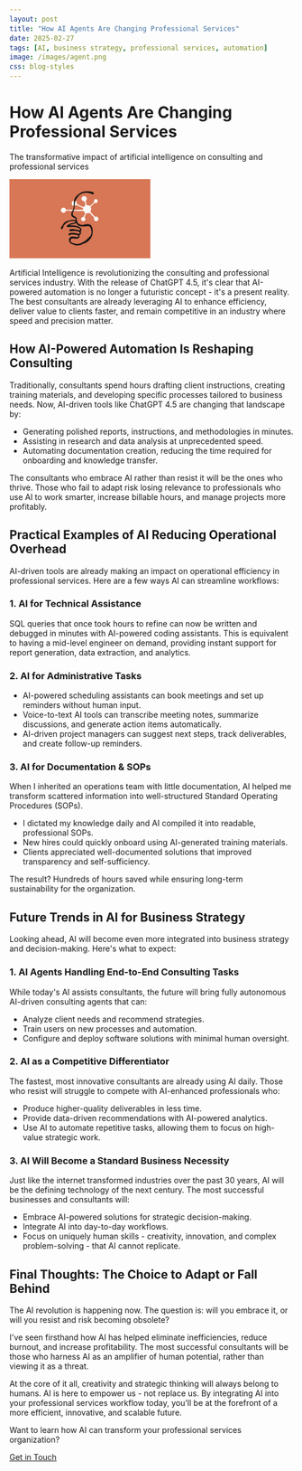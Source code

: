 ```yaml
---
layout: post
title: "How AI Agents Are Changing Professional Services"
date: 2025-02-27
tags: [AI, business strategy, professional services, automation]
image: /images/agent.png
css: blog-styles
---
```


<div class="blog-post">
  <div class="hero-section">
    <h1>How AI Agents Are Changing Professional Services</h1>
    <p>The transformative impact of artificial intelligence on consulting and professional services</p>
  </div>

  <img src="/images/agent.png" alt="AI Technology" style="max-width: 100%; height: auto;">
</div>

Artificial Intelligence is revolutionizing the consulting and professional services industry. With the release of ChatGPT 4.5, it's clear that AI-powered automation is no longer a futuristic concept - it's a present reality. The best consultants are already leveraging AI to enhance efficiency, deliver value to clients faster, and remain competitive in an industry where speed and precision matter.

## How AI-Powered Automation Is Reshaping Consulting

Traditionally, consultants spend hours drafting client instructions, creating training materials, and developing specific processes tailored to business needs. Now, AI-driven tools like ChatGPT 4.5 are changing that landscape by:

- Generating polished reports, instructions, and methodologies in minutes.
- Assisting in research and data analysis at unprecedented speed.
- Automating documentation creation, reducing the time required for onboarding and knowledge transfer.

The consultants who embrace AI rather than resist it will be the ones who thrive. Those who fail to adapt risk losing relevance to professionals who use AI to work smarter, increase billable hours, and manage projects more profitably.

## Practical Examples of AI Reducing Operational Overhead

AI-driven tools are already making an impact on operational efficiency in professional services. Here are a few ways AI can streamline workflows:

### 1. AI for Technical Assistance

SQL queries that once took hours to refine can now be written and debugged in minutes with AI-powered coding assistants. This is equivalent to having a mid-level engineer on demand, providing instant support for report generation, data extraction, and analytics.

### 2. AI for Administrative Tasks

- AI-powered scheduling assistants can book meetings and set up reminders without human input.
- Voice-to-text AI tools can transcribe meeting notes, summarize discussions, and generate action items automatically.
- AI-driven project managers can suggest next steps, track deliverables, and create follow-up reminders.

### 3. AI for Documentation & SOPs

When I inherited an operations team with little documentation, AI helped me transform scattered information into well-structured Standard Operating Procedures (SOPs).

- I dictated my knowledge daily and AI compiled it into readable, professional SOPs.
- New hires could quickly onboard using AI-generated training materials.
- Clients appreciated well-documented solutions that improved transparency and self-sufficiency.

The result? Hundreds of hours saved while ensuring long-term sustainability for the organization.

## Future Trends in AI for Business Strategy

Looking ahead, AI will become even more integrated into business strategy and decision-making. Here's what to expect:

### 1. AI Agents Handling End-to-End Consulting Tasks

While today's AI assists consultants, the future will bring fully autonomous AI-driven consulting agents that can:

- Analyze client needs and recommend strategies.
- Train users on new processes and automation.
- Configure and deploy software solutions with minimal human oversight.

### 2. AI as a Competitive Differentiator

The fastest, most innovative consultants are already using AI daily. Those who resist will struggle to compete with AI-enhanced professionals who:

- Produce higher-quality deliverables in less time.
- Provide data-driven recommendations with AI-powered analytics.
- Use AI to automate repetitive tasks, allowing them to focus on high-value strategic work.

### 3. AI Will Become a Standard Business Necessity

Just like the internet transformed industries over the past 30 years, AI will be the defining technology of the next century. The most successful businesses and consultants will:

- Embrace AI-powered solutions for strategic decision-making.
- Integrate AI into day-to-day workflows.
- Focus on uniquely human skills - creativity, innovation, and complex problem-solving - that AI cannot replicate.

## Final Thoughts: The Choice to Adapt or Fall Behind

The AI revolution is happening now. The question is: will you embrace it, or will you resist and risk becoming obsolete?

I've seen firsthand how AI has helped eliminate inefficiencies, reduce burnout, and increase profitability. The most successful consultants will be those who harness AI as an amplifier of human potential, rather than viewing it as a threat.

At the core of it all, creativity and strategic thinking will always belong to humans. AI is here to empower us - not replace us. By integrating AI into your professional services workflow today, you'll be at the forefront of a more efficient, innovative, and scalable future.

<div class="cta-section">
  <p>Want to learn how AI can transform your professional services organization?</p>
  <a href="/contact" class="cta-button">Get in Touch</a>
</div>
